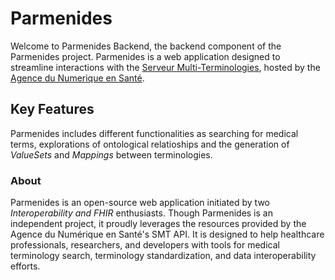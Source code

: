 # Parmenides

Welcome to Parmenides Backend, the backend component of the Parmenides project.
Parmenides is a web application designed to streamline interactions with the [Serveur Multi-Terminologies](https://smt.esante.gouv.fr/api-docs/), hosted by the [Agence du Numerique en Santé](https://esante.gouv.fr/).

## Key Features

Parmenides includes different functionalities as searching for medical terms, explorations of ontological relatioships and the generation of _ValueSets_ and _Mappings_ between terminologies.

### About

Parmenides is an open-source web application initiated by two _Interoperability and FHIR_ enthusiasts. Though Parmenides is an independent project, it proudly leverages the resources provided by the Agence du Numérique en Santé's SMT API.
It is designed to help healthcare professionals, researchers, and developers with tools for medical terminology search, terminology standardization, and data interoperability efforts.
